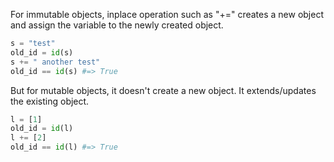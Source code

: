 For immutable objects, inplace operation such as "+=" creates a new object and assign the variable to the newly created object. 

```python
s = "test"
old_id = id(s)
s += " another test"
old_id == id(s) #=> True
```

But for mutable objects, it doesn't create a new object. It extends/updates the existing object.

```python
l = [1]
old_id = id(l)
l += [2]
old_id == id(l) #=> True
```
